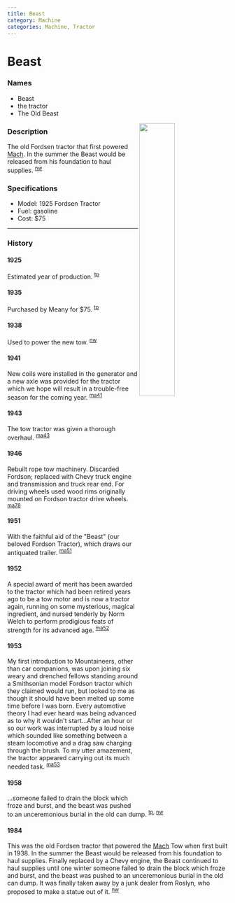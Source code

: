 ```yaml
---
title: Beast
category: Machine
categories: Machine, Tractor
---
```

# Beast
### Names

- Beast
- the tractor
- The Old Beast

<img src="/img/19nn-Beast.jpeg" style="width: 40%;" align="right">

### Description

The old Fordsen tractor that first powered [Mach](Mach). In the summer the Beast would be released from his foundation to haul supplies. <sup>[nw][]</sup>

### Specifications
- Model: 1925 Fordsen Tractor
- Fuel: gasoline
- Cost: $75

---
### History

#### 1925

Estimated year of production. <sup>[tp][]</sup>

#### 1935

Purchased by Meany for $75. <sup>[tp][]</sup>

#### 1938

Used to power the new tow. <sup>[nw][]</sup>

#### 1941

New coils were installed in the generator and a new axle was provided for the tractor which we hope will result in a trouble-free season for the coming year. <sup>[ma41][]</sup>

#### 1943

The tow tractor was given a thorough overhaul. <sup>[ma43][]</sup>

#### 1946

Rebuilt rope tow machinery. Discarded Fordson; replaced with Chevy truck engine and transmission and truck rear end. For driving wheels used wood rims originally mounted on Fordson tractor drive wheels. <sup>[ma78][]</sup>

#### 1951

With the faithful aid of the "Beast" (our beloved Fordson Tractor), which draws our antiquated trailer. <sup>[ma51][]</sup>

#### 1952

A special award of merit has been awarded to the tractor which had been retired years ago to be a tow motor and is now a tractor again, running on some mysterious, magical ingredient, and nursed tenderly by Norm Welch to perform prodigious feats of strength for its advanced age. <sup>[ma52][]</sup>

#### 1953

My first introduction to Mountaineers, other than car companions, was upon joining six weary and drenched fellows standing around a Smithsonian model Fordson tractor which they claimed would run, but looked to me as though it should have been melted up some time before I was born. Every automotive theory I had ever heard was being advanced as to why it wouldn't start...After an hour or so our work was interrupted by a loud noise which sounded like something between a steam locomotive and a drag saw charging through the brush. To my utter amazement, the tractor appeared carrying out its much needed task. <sup>[ma53][]</sup>

#### 1958

...someone failed to drain the block which froze and burst, and the beast was pushed to an unceremonious burial in the old can dump. <sup>[tp][], [nw][]</sup>

#### 1984

This was the old Fordsen tractor that powered the [Mach](Mach) Tow when first built in 1938. In the summer the Beast would be released from his foundation to haul supplies. Finally replaced by a Chevy engine, the Beast continued to haul supplies until one winter someone failed to drain the block which froze and burst, and the beast was pushed to an unceremonious burial in the old can dump. It was finally taken away by a junk dealer from Roslyn, who proposed to make a statue out of it. <sup>[nw][]</sup>


[tp]: Tomcat-Petition
[ma41]: Mountaineer-Annual#1941
[ma43]: Mountaineer-Annual#1943
[ma51]: Mountaineer-Annual#1951
[ma52]: Mountaineer-Annual#1952
[ma53]: Mountaineer-Annual#1953
[ma78]: Mountaineer-Annual#1978
[nw]: Names-Walt "Meany Names by Walter Little, 1984"
